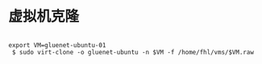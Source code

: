 # 虚拟机克隆


```shell

export VM=gluenet-ubuntu-01
 $ sudo virt-clone -o gluenet-ubuntu -n $VM -f /home/fhl/vms/$VM.raw
```